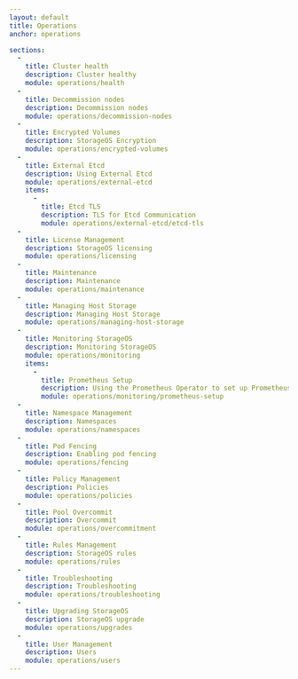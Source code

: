 ```yaml
---
layout: default
title: Operations
anchor: operations

sections:
  -
    title: Cluster health
    description: Cluster healthy
    module: operations/health
  -
    title: Decommission nodes
    description: Decommission nodes
    module: operations/decommission-nodes
  -
    title: Encrypted Volumes
    description: StorageOS Encryption
    module: operations/encrypted-volumes
  -
    title: External Etcd
    description: Using External Etcd
    module: operations/external-etcd
    items:
      -
        title: Etcd TLS
        description: TLS for Etcd Communication
        module: operations/external-etcd/etcd-tls
  -
    title: License Management
    description: StorageOS licensing
    module: operations/licensing
  -
    title: Maintenance
    description: Maintenance
    module: operations/maintenance
  -
    title: Managing Host Storage
    description: Managing Host Storage
    module: operations/managing-host-storage
  -
    title: Monitoring StorageOS
    description: Monitoring StorageOS
    module: operations/monitoring
    items:
      -
        title: Prometheus Setup
        description: Using the Prometheus Operator to set up Prometheus monitoring of StorageOS
        module: operations/monitoring/prometheus-setup
  -
    title: Namespace Management
    description: Namespaces
    module: operations/namespaces
  -
    title: Pod Fencing
    description: Enabling pod fencing
    module: operations/fencing
  -
    title: Policy Management
    description: Policies
    module: operations/policies
  -
    title: Pool Overcommit
    description: Overcommit
    module: operations/overcommitment
  -
    title: Rules Management
    description: StorageOS rules
    module: operations/rules
  -
    title: Troubleshooting
    description: Troubleshooting
    module: operations/troubleshooting
  -
    title: Upgrading StorageOS
    description: StorageOS upgrade
    module: operations/upgrades
  -
    title: User Management
    description: Users
    module: operations/users
---
```

